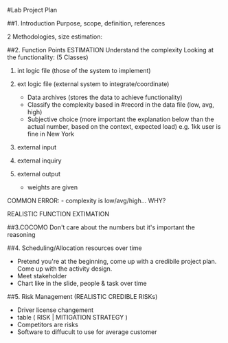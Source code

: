 #Lab Project Plan 

##1. Introduction
Purpose, scope, definition, references

2 Methodologies, size estimation:

##2. Function Points ESTIMATION
Understand the complexity 
Looking at the functionality: (5 Classes) 

1. int logic file (those of the system to implement)

2. ext logic file (external system to integrate/coordinate)
	- Data archives (stores the data to achieve functionality)
	- Classify the complexity based in #record in the data file (low, avg, high)
	- Subjective choice (more important the explanation below than the actual number, based on the context, expected load) e.g. 1kk user is fine in New York

3. external input
4. external inquiry
5. external output

	- weights are given

COMMON ERROR:
	- complexity is low/avg/high... WHY?

REALISTIC FUNCTION EXTIMATION

##3.COCOMO
Don't care about the numbers but it's important the reasoning

##4. Scheduling/Allocation resources over time 
- Pretend you're at the beginning, come up with a credibile project plan. Come up with the activity design. 
- Meet stakeholder
- Chart like in the slide, people & task over time

##5. Risk Management (REALISTIC CREDIBLE RISKs)
- Driver license changement
- table ( RISK | MITIGATION STRATEGY )
- Competitors are risks
- Software to diffucult to use for average customer

